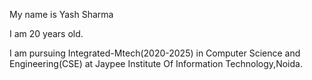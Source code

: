 My name is Yash Sharma

I am 20 years old.

I am pursuing Integrated-Mtech(2020-2025) in Computer Science and Engineering(CSE) at Jaypee Institute Of Information Technology,Noida.
